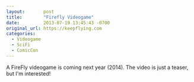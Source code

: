 ```yaml
---
layout:       post
title:        "Firefly Videogame"
date:         2013-07-19 13:45:43 -0700
original_url: https://keepflying.com
categories:
  - Videogame
  - SciFi
  - ComicCon
---
```


A FireFly videogame is coming next year (2014). The video is just a teaser, but I'm interested!

